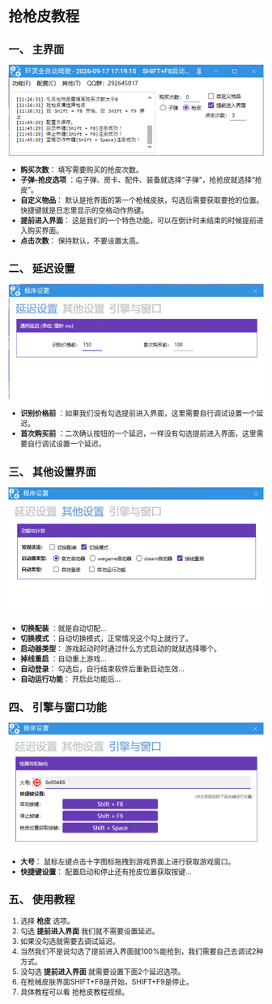 # 抢枪皮教程

## 一、 主界面

![抢枪皮主界面](images/image_26.png)

* **购买次数**： 填写需要购买的抢皮次数。
* **子弹-抢皮选项** ：屯子弹、房卡、配件、装备就选择“子弹”，抢抢皮就选择“抢皮”。
* **自定义物品**： 默认是抢界面的第一个枪械皮肤，勾选后需要获取要抢的位置。快捷键就是日志里显示的空格动作热键。
* **提前进入界面**： 这是我们的一个特色功能，可以在倒计时未结束的时候提前进入购买界面。
* **点击次数**： 保持默认，不要设置太高。

## 二、 延迟设置

![延迟设置](images/image_27.png)

* **识别价格前** ：如果我们没有勾选提前进入界面，这里需要自行调试设置一个延迟。
* **首次购买前** ：二次确认按钮的一个延迟，一样没有勾选提前进入界面，这里需要自行调试设置一个延迟。

## 三、 其他设置界面

![其他设置](images/image_28.png)

* **切换配装** ：就是自动切配...
* **切换模式** ：自动切换模式，正常情况这个勾上就行了。
* **启动器类型**： 游戏起动时时通过什么方式启动的就就选择哪个。
* **掉线重启** ：自动重上游戏...
* **自动登录**： 勾选后，自行结束软件后重新启动生效...
* **自动运行功能**： 开启此功能后...

## 四、 引擎与窗口功能

![引擎与窗口](images/image_29.png)

* **大号**： 鼠标左键点击十字图标拖拽到游戏界面上进行获取游戏窗口。
* **快捷键设置**： 配置启动和停止还有抢皮位置获取按键...

## 五、 使用教程

1.  选择 **枪皮** 选项。
2.  勾选 **提前进入界面** 我们就不需要设置延迟。
3.  如果没勾选就需要去调试延迟。
4.  当然我们不是说勾选了提前进入界面就100%能抢到，我们需要自己去调试2种方式。
5.  没勾选 **提前进入界面** 就需要设置下面2个延迟选项。
6.  在枪械皮肤界面SHIFT+F8是开始，SHIFT+F9是停止。
7.  具体教程可以看 抢枪皮教程视频。